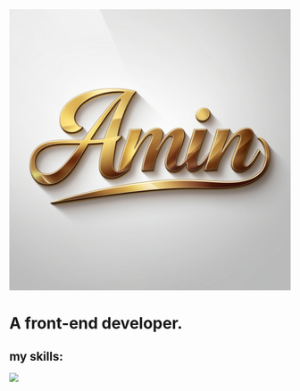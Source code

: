 <div align="center">
  <img src="./logo.jpg" alt="logo" width="550px" />
</div>

<h1>
  A front-end developer.
</h1>

<h2>
  my skills:
</h2>

<img src="https://skillicons.dev/icons?i=html,css,bootstrap,js,jquery,less,sass,py,react" />

